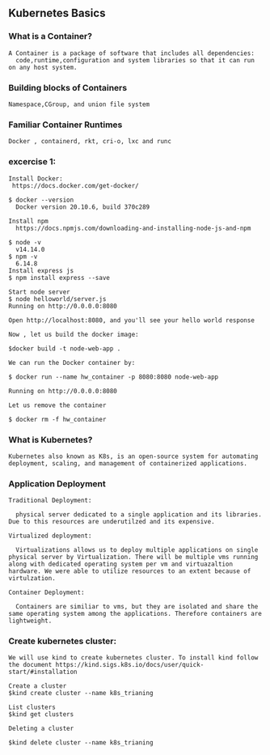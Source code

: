 
## Kubernetes Basics

### What is a Container?
    A Container is a package of software that includes all dependencies:
      code,runtime,configuration and system libraries so that it can run on any host system.
### Building blocks of Containers
    Namespace,CGroup, and union file system

### Familiar Container Runtimes
    Docker , containerd, rkt, cri-o, lxc and runc

### excercise 1:

    Install Docker:
     https://docs.docker.com/get-docker/ 
    
    $ docker --version
      Docker version 20.10.6, build 370c289
    
    Install npm
      https://docs.npmjs.com/downloading-and-installing-node-js-and-npm
    
    $ node -v
      v14.14.0
    $ npm -v
      6.14.8
    Install express js
    $ npm install express --save

    Start node server
    $ node helloworld/server.js 
    Running on http://0.0.0.0:8080

    Open http://localhost:8080, and you'll see your hello world response
  
    Now , let us build the docker image:
    
    $docker build -t node-web-app .

    We can run the Docker container by:

    $ docker run --name hw_container -p 8080:8080 node-web-app
    
    Running on http://0.0.0.0:8080

    Let us remove the container

    $ docker rm -f hw_container

    
### What is Kubernetes? 
    Kubernetes also known as K8s, is an open-source system for automating deployment, scaling, and management of containerized applications.

### Application Deployment
    Traditional Deployment:

      physical server dedicated to a single application and its libraries. Due to this resources are underutilzed and its expensive.
      
    Virtualized deployment:

      Virtualizations allows us to deploy multiple applications on single physical server by Virtualization. There will be multiple vms running along with dedicated operating system per vm and virtuazaltion hardware. We were able to utilize resources to an extent because of virtulzation.

    Container Deployment:
    
      Containers are similiar to vms, but they are isolated and share the same operating system among the applications. Therefore containers are lightweight.

      
     
### Create kubernetes cluster:
    
    We will use kind to create kubernetes cluster. To install kind follow the document https://kind.sigs.k8s.io/docs/user/quick-start/#installation

    Create a cluster
    $kind create cluster --name k8s_trianing

    List clusters 
    $kind get clusters

    Deleting a cluster

    $kind delete cluster --name k8s_trianing
